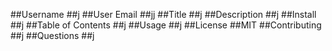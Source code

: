 

##Username
##j
##User Email
##jj
##Title
##j
##Description
##j
##Install
##j
##Table of Contents
##j
##Usage
##j
##License
##MIT
##Contributing
##j
##Questions
##j
